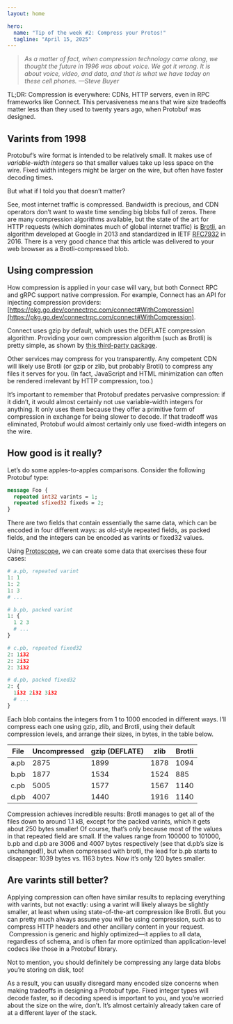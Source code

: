 ```yaml
---
layout: home

hero:
  name: "Tip of the week #2: Compress your Protos!"
  tagline: "April 15, 2025"
---
```


> _As a matter of fact, when compression technology came along, we thought the future in 1996 was about voice. We got it wrong. It is about voice, video, and data, and that is what we have today on these cell phones. —Steve Buyer_

TL;DR: Compression is everywhere: CDNs, HTTP servers, even in RPC frameworks like Connect. This pervasiveness means that wire size tradeoffs matter less than they used to twenty years ago, when Protobuf was designed.

## Varints from 1998

Protobuf’s wire format is intended to be relatively small. It makes use of _variable-width integers_ so that smaller values take up less space on the wire. Fixed width integers might be larger on the wire, but often have faster decoding times.

But what if I told you that doesn’t matter?

See, most internet traffic is compressed. Bandwidth is precious, and CDN operators don’t want to waste time sending big blobs full of zeros. There are many compression algorithms available, but the state of the art for HTTP requests (which dominates much of global internet traffic) is [Brotli](https://en.wikipedia.org/wiki/Brotli), an algorithm developed at Google in 2013 and standardized in IETF [RFC7932](https://datatracker.ietf.org/doc/html/rfc7932) in 2016. There is a very good chance that this article was delivered to your web browser as a Brotli-compressed blob.

## Using compression

How compression is applied in your case will vary, but both Connect RPC and gRPC support native compression. For example, Connect has an API for injecting compression providers: [https://pkg.go.dev/connectrpc.com/connect#WithCompression](https://pkg.go.dev/connectrpc.com/connect#WithCompression).

Connect uses gzip by default, which uses the DEFLATE compression algorithm. Providing your own compression algorithm (such as Brotli) is pretty simple, as shown by [this third-party package](https://github.com/mattrobenolt/connect-brotli/blob/921ee0236bcd2d66827590c6890bb850e56516ad/connect_brotli.go).

Other services may compress for you transparently. Any competent CDN will likely use Brotli (or gzip or zlib, but probably Brotli) to compress any files it serves for you. (In fact, JavaScript and HTML minimization can often be rendered irrelevant by HTTP compression, too.)

It’s important to remember that Protobuf predates pervasive compression: if it didn’t, it would almost certainly not use variable-width integers for anything. It only uses them because they offer a primitive form of compression in exchange for being slower to decode. If that tradeoff was eliminated, Protobuf would almost certainly only use fixed-width integers on the wire.

## How good is it really?

Let’s do some apples-to-apples comparisons. Consider the following Protobuf type:

```protobuf
message Foo {
  repeated int32 varints = 1;
  repeated sfixed32 fixeds = 2;
}
```

There are two fields that contain essentially the same data, which can be encoded in four different ways: as old-style repeated fields, as packed fields, and the integers can be encoded as varints or fixed32 values.

Using [Protoscope](https://github.com/protocolbuffers/protoscope), we can create some data that exercises these four cases:

```python
# a.pb, repeated varint
1: 1
1: 2
1: 3
# ...

# b.pb, packed varint
1: {
  1 2 3
  # ...
}

# c.pb, repeated fixed32
2: 1i32
2: 2i32
2: 3i32

# d.pb, packed fixed32
2: {
  1i32 2i32 3i32
  # ...
}
```

Each blob contains the integers from 1 to 1000 encoded in different ways. I’ll compress each one using gzip, zlib, and Brotli, using their default compression levels, and arrange their sizes, in bytes, in the table below.

| File | Uncompressed | gzip (DEFLATE) | zlib | Brotli |
| ---- | ------------ | -------------- | ---- | ------ |
| a.pb | 2875         | 1899           | 1878 | 1094   |
| b.pb | 1877         | 1534           | 1524 | 885    |
| c.pb | 5005         | 1577           | 1567 | 1140   |
| d.pb | 4007         | 1440           | 1916 | 1140   |

Compression achieves incredible results: Brotli manages to get all of the files down to around 1.1 kB, except for the packed varints, which it gets about 250 bytes smaller! Of course, that’s only because most of the values in that repeated field are small. If the values range from 100000 to 101000, b.pb and d.pb are 3006 and 4007 bytes respectively (see that d.pb’s size is unchanged!), but when compressed with brotli, the lead for b.pb starts to disappear: 1039 bytes vs. 1163 bytes. Now it’s only 120 bytes smaller.

## Are varints still better?

Applying compression can often have similar results to replacing everything with varints, but not exactly: using a varint will likely always be slightly smaller, at least when using state-of-the-art compression like Brotli. But you can pretty much always assume you _will_ be using compression, such as to compress HTTP headers and other ancillary content in your request.  Compression is generic and highly optimized—it applies to all data, regardless of schema, and is often far more optimized than application-level codecs like those in a Protobuf library.

Not to mention, you should definitely be compressing any large data blobs you’re storing on disk, too!

As a result, you can usually disregard many encoded size concerns when making tradeoffs in designing a Protobuf type. Fixed integer types will decode faster, so if decoding speed is important to you, and you’re worried about the size on the wire, don’t. It’s almost certainly already taken care of at a different layer of the stack.
